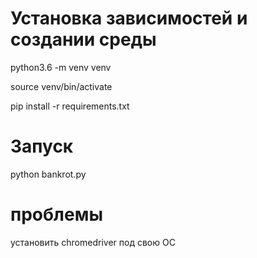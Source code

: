 # Установка зависимостей и создании среды

python3.6 -m venv venv

source venv/bin/activate

pip install -r requirements.txt

# Запуск
python bankrot.py

# проблемы
установить chromedriver под свою ОС
